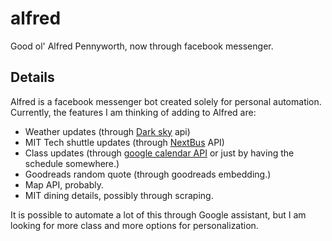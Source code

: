 # alfred
Good ol' Alfred Pennyworth, now through facebook messenger.

## Details

Alfred is a facebook messenger bot created solely for personal automation. Currently, the features I am thinking of adding to Alfred are:

- Weather updates (through [Dark sky](https://darksky.net/dev/) api)
- MIT Tech shuttle updates (through [NextBus](https://www.nextbus.com/xmlFeedDocs/NextBusXMLFeed.pdf) API)
- Class updates (through [google calendar API](https://developers.google.com/google-apps/calendar/) or just by having the schedule somewhere.)
- Goodreads random quote (through goodreads embedding.)
- Map API, probably.
- MIT dining details, possibly through scraping.

It is possible to automate a lot of this through Google assistant, but I am looking for more class and more options for personalization.
